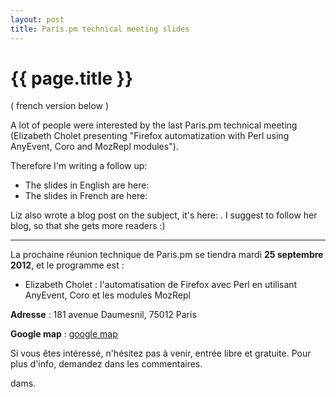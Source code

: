 ```yaml
---
layout: post
title: Paris.pm technical meeting slides
---
```


# {{ page.title }}

( french version below )

A lot of people were interested by the last Paris.pm technical meeting (Elizabeth Cholet presenting "Firefox automatization with Perl using AnyEvent, Coro and MozRepl modules").

Therefore I'm writing a follow up:

* The slides in English are here:
* The slides in French are here:

Liz also wrote a blog post on the subject, it's here: . I suggest to follow her blog, so that she gets more readers :)

***

La prochaine réunion technique de Paris.pm se tiendra mardi **25 septembre 2012**, et le programme est :

* Elizabeth Cholet : l'automatisation de Firefox avec Perl en utilisant AnyEvent, Coro et les modules MozRepl

**Adresse** :
      181 avenue Daumesnil, 75012 Paris

**Google map** :
      [google map](http://goo.gl/OGUbI)

Si vous êtes intéressé, n'hésitez pas à venir, entrée libre et gratuite. Pour plus d'info, demandez dans les commentaires.

dams.
